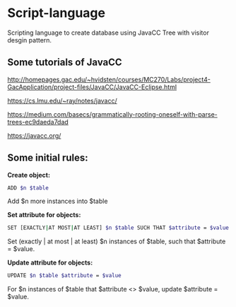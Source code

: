 # Script-language
Scripting language to create database using JavaCC Tree with visitor desgin pattern.

## Some tutorials of JavaCC
http://homepages.gac.edu/~hvidsten/courses/MC270/Labs/project4-GacApplication/project-files/JavaCC/JavaCC-Eclipse.html

https://cs.lmu.edu/~ray/notes/javacc/

https://medium.com/basecs/grammatically-rooting-oneself-with-parse-trees-ec9daeda7dad

https://javacc.org/

## Some initial rules:
**Create object:**
```bash
ADD $n $table
```
Add $n more instances into $table 

**Set attribute for objects:**
```bash
SET [EXACTLY|AT MOST|AT LEAST] $n $table SUCH THAT $attribute = $value
```
Set (exactly | at most | at least) $n instances of $table, such that $attribute = $value.

**Update attribute for objects:**
```bash
UPDATE $n $table $attribute = $value
```
For $n instances of $table that $attribute <> $value, update $attribute = $value. 
